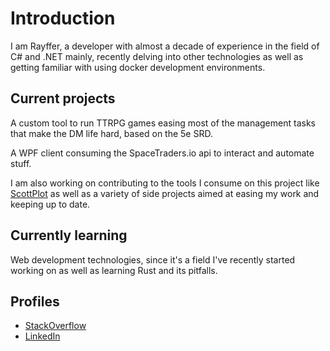 # Introduction

I am Rayffer, a developer with almost a decade of experience in the field of C# and .NET mainly, recently delving into other technologies as well as getting familiar with using docker development environments.

## Current projects

A custom tool to run TTRPG games easing most of the management tasks that make the DM life hard, based on the 5e SRD.

A WPF client consuming the SpaceTraders.io api to interact and automate stuff.

I am also working on contributing to the tools I consume on this project like [ScottPlot](https://github.com/ScottPlot/ScottPlot) as well as a variety of side projects aimed at easing my work and keeping up to date.

## Currently learning

Web development technologies, since it's a field I've recently started working on as well as learning Rust and its pitfalls.

## Profiles
* [StackOverflow](https://stackoverflow.com/users/5571775/oscar-guillamon)
* [LinkedIn](https://es.linkedin.com/in/oscar-guillamon-rojo-a7930a65)
